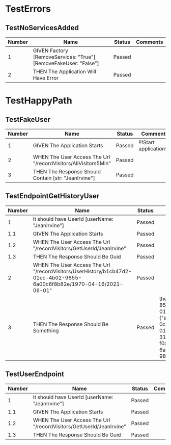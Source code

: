 # TestErrors
## TestNoServicesAdded
| Number| Name|Status|Comments|
| ----------- | ----------- |----------- |----------- |
|1|GIVEN Factory [RemoveServices: "True"] [RemoveFakeUser: "False"]|Passed||
|2|THEN The Application Will Have Error|Passed||
# TestHappyPath
## TestFakeUser
| Number| Name|Status|Comments|
| ----------- | ----------- |----------- |----------- |
|1|GIVEN The Application Starts|Passed|!!!Start application!!!!|
|2|WHEN The User Access The Url "/recordVisitors/AllVisitors5Min"|Passed||
|3|THEN The Response Should Contain [str: "JeanIrvine"]|Passed||
## TestEndpointGetHistoryUser
| Number| Name|Status|Comments|
| ----------- | ----------- |----------- |----------- |
|1|It should have UserId [userName: "JeanIrvine"]|Passed||
|1.1|GIVEN The Application Starts|Passed||
|1.2|WHEN The User Access The Url "/recordVisitors/GetUserId/JeanIrvine"|Passed||
|1.3|THEN The Response Should Be Guid|Passed||
|2|WHEN The User Access The Url "/recordVisitors/UserHistory/b1cb47d2-01ec-4b02-9855-6a00c6f8b82e/1970-04-16/2021-06-01"|Passed||
|3|THEN The Response Should Be Something|Passed|the response is:[{"additionalData":null,"id":"f2f44105-1109-45bb-b1e2-854c6092efe1","url":"/recordVisitors/AllVisitors5Min","userRecordedId":"b1cb47d2-01ec-4b02-9855-6a00c6f8b82e","dateRecorded":"2021-05-31T16:38:16.355897Z"},{"additionalData":null,"id":"20b02d1b-e1df-4a82-b2c8-0c6b9ffe9050","url":"/recordVisitors/GetUserId/JeanIrvine","userRecordedId":"b1cb47d2-01ec-4b02-9855-6a00c6f8b82e","dateRecorded":"2021-05-31T16:38:16.4697633Z"},{"additionalData":null,"id":"31b8af1d-4c29-44ef-8c7a-f0a0037cad72","url":"/recordVisitors/UserHistory/b1cb47d2-01ec-4b02-9855-6a00c6f8b82e/1970-04-16/2021-06-01","userRecordedId":"b1cb47d2-01ec-4b02-9855-6a00c6f8b82e","dateRecorded":"2021-05-31T16:38:16.4911534Z"}]|
## TestUserEndpoint
| Number| Name|Status|Comments|
| ----------- | ----------- |----------- |----------- |
|1|It should have UserId [userName: "JeanIrvine"]|Passed||
|1.1|GIVEN The Application Starts|Passed||
|1.2|WHEN The User Access The Url "/recordVisitors/GetUserId/JeanIrvine"|Passed||
|1.3|THEN The Response Should Be Guid|Passed||
